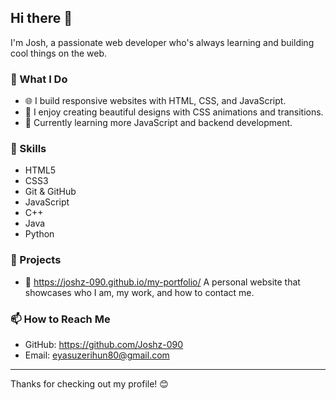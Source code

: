 ## Hi there 👋

I'm Josh, a passionate web developer who's always learning and building cool things on the web.

### 💼 What I Do
- 🌐 I build responsive websites with HTML, CSS, and JavaScript.
- 🎨 I enjoy creating beautiful designs with CSS animations and transitions.
- 🚀 Currently learning more JavaScript and backend development.

### 🧠 Skills
- HTML5
- CSS3 
- Git & GitHub
- JavaScript 
- C++
- Java
- Python

### 🌟 Projects
- 🔗 https://joshz-090.github.io/my-portfolio/
  A personal website that showcases who I am, my work, and how to contact me.

### 📫 How to Reach Me
- GitHub: https://github.com/Joshz-090
- Email: eyasuzerihun80@gmail.com

---

Thanks for checking out my profile! 😊
